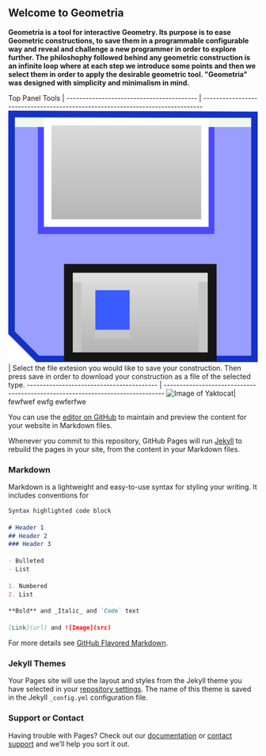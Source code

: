 ## Welcome to Geometria


**Geometria is a tool for interactive Geometry. Its purpose is to ease Geometric constructions, to save them in a programmable configurable way and reveal and challenge a new programmer in order to explore further. The philoshophy followed behind any geometric construction is an infinite loop where at each step we introduce some points and then we select them in order to apply the desirable geometric tool. "Geometria" was designed with simplicity and minimalism in mind.**

Top Panel Tools                      | 
----------------------------------------- | ------------------------------------------------------------------------------
![Image](https://github.com/nickchalkida/Geometria/blob/master/images/save.svg)                | Select the file extesion you would like to save your construction. Then press save in order to download your construction as a file of the selected type.
----------------------------------------- | ------------------------------------------------------------------------------
![Image of Yaktocat](https://octodex.github.com/images/yaktocat.png)| fewfwef ewfg ewferfwe


You can use the [editor on GitHub](https://github.com/nickchalkida/Geometria/edit/master/README.md) to maintain and preview the content for your website in Markdown files.

Whenever you commit to this repository, GitHub Pages will run [Jekyll](https://jekyllrb.com/) to rebuild the pages in your site, from the content in your Markdown files.

### Markdown

Markdown is a lightweight and easy-to-use syntax for styling your writing. It includes conventions for

```markdown
Syntax highlighted code block

# Header 1
## Header 2
### Header 3

- Bulleted
- List

1. Numbered
2. List

**Bold** and _Italic_ and `Code` text

[Link](url) and ![Image](src)
```

For more details see [GitHub Flavored Markdown](https://guides.github.com/features/mastering-markdown/).

### Jekyll Themes

Your Pages site will use the layout and styles from the Jekyll theme you have selected in your [repository settings](https://github.com/nickchalkida/Geometria/settings). The name of this theme is saved in the Jekyll `_config.yml` configuration file.

### Support or Contact

Having trouble with Pages? Check out our [documentation](https://help.github.com/categories/github-pages-basics/) or [contact support](https://github.com/contact) and we’ll help you sort it out.
